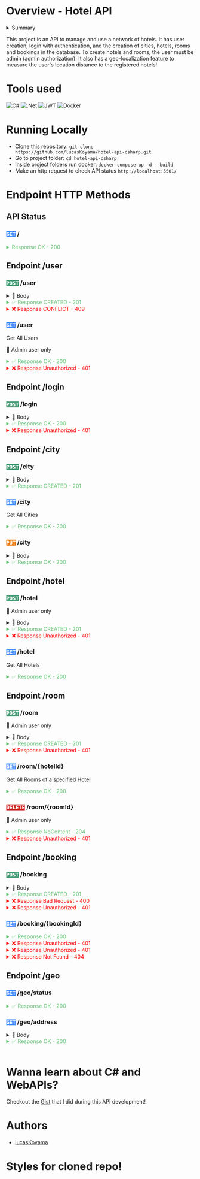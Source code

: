 # Overview - Hotel API

<details>
  <summary>Summary</summary>

  1. [Tools used]()
  2. [Running Locally]()
  3. [Endpoint HTTP Methods]()<br/>
    3.1 [API Status - endpoint /]()<br/>
    3.2 [Endpoint /user]()<br/>
    3.3 [Endpoint /login]()<br/>
    3.4 [Endpoint /city]()<br/>
    3.5 [Endpoint /hotel]()<br/>
    3.6 [Endpoint /room]()<br/>
    3.7 [Endpoint /booking]()<br/>
    3.8 [Endpoint /geo]()<br/>
  4. [Wanna learn about C# and WebAPIs?]()
  5. [Authors]()
  6. [Styles for cloned repo!]()
</details>

This project is an API to manage and use a network of hotels. It has user creation, login with authentication, and the creation of cities, hotels, rooms and bookings in the database. To create hotels and rooms, the user must be admin (admin authorization). It also has a geo-localization feature to measure the user's location distance to the registered hotels!

# Tools used
![C#](https://img.shields.io/badge/c%23-%23239120.svg?style=for-the-badge&logo=csharp&logoColor=white)
![.Net](https://img.shields.io/badge/.NET-5C2D91?style=for-the-badge&logo=.net&logoColor=white)
![JWT](https://img.shields.io/badge/JWT-black?style=for-the-badge&logo=JSON%20web%20tokens)
![Docker](https://img.shields.io/badge/docker-%230db7ed.svg?style=for-the-badge&logo=docker&logoColor=white)

# Running Locally
- Clone this repository: `git clone https://github.com/lucasKoyama/hotel-api-csharp.git`
- Go to project folder: `cd hotel-api-csharp`
- Inside project folders run docker: `docker-compose up -d --build`
- Make an http request to check API status `http://localhost:5501/`

# Endpoint HTTP Methods

## API Status

### <code class="get">GET</code> /
<details>
  <summary class="ok">Response OK - 200</summary>

```json
{ "message": "online" }
```
</details>

## Endpoint /user

### <code class="post">POST</code> /user
<details>
  <summary>📃 Body</summary>

```json
{
	"Name":"John Doe",
	"Email": "Johndoe@gmail.com",
	"Password": "123456"
}
```
</details>

<details>
  <summary class="created">✅ Response CREATED - 201</summary>

```json
{
  "UserId": 1,
  "Name":"John Doe",
  "Email": "Johndoe@gmail.com",
  "UserType": "client"
}
```
</details>

<details>
  <summary class="conflict">❌ Response CONFLICT - 409</summary>

```json
{
  "message": "User email already exists"
}
```
</details>

### <code class="get">GET</code> /user
Get All Users
<p>🔐 Admin user only<p>
<details>
  <summary class="ok">✅ Response OK - 200</summary>

```json
[
  {
    "UserId": 1,
    "Name":"John Doe",
    "Email": "Johndoe@gmail.com",
    "UserType": "client"
  },
  /*Other users...*/
]
```
</details>

<details>
  <summary class="badrequest">❌ Response Unauthorized - 401</summary>
When there is no admin user
</details>

## Endpoint /login

### <code class="post">POST</code> /login
<details>
  <summary>📃 Body</summary>

```json
{
	"Email": "Johndoe@gmail.com",
	"Password": "123456"
}
```
</details>

<details>
  <summary class="ok">✅ Response OK - 200</summary>

```json
{
  "token": "eyJhbGciOiJIUzI1NiIsInR5cCI6IkpXVCJ9.eyJyb2xlIjoiYWRtaW4iLCJlbWFpbCI6ImRhbmlsby5zaWx2YUBiZXRyeWJlLmNvbSIsIm5iZiI6MTY4ODQxMTIxMiwiZXhwIjoxNjg4NDk3NjEyLCJpYXQiOjE2ODg0MTEyMTJ9.q1cNj2_xspeQC6Uz1maV79P95hVtWH4Z7auZgOen-Qo",
}
```
</details>

<details>
  <summary class="badrequest">❌ Response Unauthorized - 401</summary>
Incorrect email or password

```json
{
  "message": "Incorrect e-mail or password"
}
```
</details>


## Endpoint /city

### <code class="post">POST</code> /city
<details>
  <summary>📃 Body</summary>

```json
{
  "Name": "São Paulo",
  "State": "SP"
}
```
</details>

<details>
  <summary class="created">✅ Response CREATED - 201</summary>

```json
{
  "CityId": 1,
  "Name": "São Paulo",
  "State": "SP"
}
```
</details>

### <code class="get">GET</code> /city
Get All Cities
<details>
  <summary class="ok">✅ Response OK - 200</summary>

```json
[
  {
    "CityId": 1,
    "Name": "São Paulo",
    "State": "SP"
  },
  /*Other cities...*/
]
```
</details>

### <code class="put">PUT</code> /city
<details>
  <summary>📃 Body</summary>

```json
{
  "CityId": 1,
  "Name": "Rio de Janeiro",
  "State": "RJ"
}
```
</details>

<details>
  <summary class="ok">✅ Response OK - 200</summary>

```json
{
  "CityId": 1,
  "Name": "Rio de Janeiro",
  "State": "RJ"
}
```
</details>

## Endpoint /hotel

### <code class="post">POST</code> /hotel
<p>🔐 Admin user only<p>
<details>
  <summary>📃 Body</summary>

```json
{
  "Name": "Trybe Hotel SP",
  "Address": "Avenida Paulista, 1400",
  "CityId": 1,
}
```
</details>

<details>
  <summary class="created">✅ Response CREATED - 201</summary>

```json
{
  "HotelId": 1,
  "Name": "Trybe Hotel SP",
  "Address": "Avenida Paulista, 1400",
  "CityId": 1,
  "CityName": "São Paulo",
  "State": "SP"
}
```
</details>

<details>
  <summary class="badrequest">❌ Response Unauthorized - 401</summary>
When there is no admin user
</details>

### <code class="get">GET</code> /hotel
Get All Hotels
<details>
  <summary class="ok">✅ Response OK - 200</summary>

```json
[
  {
    "HotelId": 1,
    "Name": "Trybe Hotel SP",
    "Address": "Avenida Paulista, 1400",
    "CityId": 1,
    "CityName": "São Paulo",
    "State": "SP"
  },
  /*Other hotels...*/
]
```
</details>

## Endpoint /room

### <code class="post">POST</code> /room
<p>🔐 Admin user only<p>

<details>
  <summary>📃 Body</summary>

```json
{
	"Name":"Suite básica",
	"Capacity":2,
	"Image":"image suite",
	"HotelId": 1
}
```
</details>

<details>
  <summary class="created">✅ Response CREATED - 201</summary>

```json
{
  "RoomId": 1,
  "Name": "Suite básica",
  "Capacity": 2,
  "Image": "image suite",
  "Hotel": {
    "HotelId": 1,
    "Name": "Trybe Hotel SP",
    "Address": "Avenida Paulista, 1400",
    "CityId": 1,
    "CityName": "São Paulo",
    "State": "SP"
  }
}
```
</details>

<details>
  <summary class="badrequest">❌ Response Unauthorized - 401</summary>
When there is no admin user
</details>

### <code class="get">GET</code> /room/{hotelId}
Get All Rooms of a specified Hotel
<details>
  <summary class="ok">✅ Response OK - 200</summary>

```json
[
  {
  	"RoomId": 1,
    "Name": "Suite básica",
    "Capacity": 2,
    "Image": "image suite",
    "Hotel": {
      "hotelId": 1,
      "Name": "Trybe Hotel SP",
      "Address": "Avenida Paulista, 1400",
      "CityId": 1,
      "CityName": "São Paulo",
      "State": "SP"
    }
  }
  /*Other rooms...*/
]
```
</details>

### <code class="delete">DELETE</code> /room/{roomId}
<p>🔐 Admin user only<p>

<details>
  <summary class="no-content">✅ Response NoContent - 204</summary>
</details>

<details>
  <summary class="badrequest">❌ Response Unauthorized - 401</summary>
When there is no admin user
</details>

## Endpoint /booking

### <code class="post">POST</code> /booking
<details>
  <summary>📃 Body</summary>

```json
{
	"CheckIn":"2030-08-27",
	"CheckOut":"2030-08-28",
	"GuestQuant":"1",
	"RoomId":1
}
```
</details>

<details>
  <summary class="created">✅ Response CREATED - 201</summary>

```json
{
  "BookingId": 1,
  "CheckIn": "2030-08-27T00:00:00",
  "CheckOut": "2030-08-28T00:00:00",
  "GuestQuant": 1,
  "Room": {
    "RoomId": 1,
    "Name": "Suite básica",
    "Capacity": 2,
    "Image": "image suite",
    "Hotel": {
      "HotelId": 1,
      "Name": "Trybe Hotel RJ",
      "Address": "Avenida Atlântica, 1400",
      "CityId": 1,
      "CityName": "Rio de Janeiro"
    }
  }
}
```
</details>

<details>
  <summary class="badrequest">❌ Response Bad Request - 400</summary>
When trying to book more then the room capacity.

```json
{
  "message": "Guest quantity over room capacity"
}
```
</details>

<details>
  <summary class="badrequest">❌ Response Unauthorized - 401</summary>
When there is no user logged in.

```json
{
  "message": "User not found!"
}
```
</details>

### <code class="get">GET</code> /booking/{bookingId}
<details>
  <summary class="ok">✅ Response OK - 200</summary>

```json
{
	"BookingId": 1002,
	"CheckIn": "2023-08-27T00:00:00",
	"CheckOut": "2023-08-28T00:00:00",
	"GuestQuant": 1,
	"Room": {
    "RoomId": 1,
    "Name": "Suite básica",
    "Capacity": 2,
    "Image": "image suite",
    "Hotel": {
      "HotelId": 1,
      "Name": "Trybe Hotel RJ",
      "Address": "Avenida Atlântica, 1400",
      "CityId": 1,
      "CityName": "Rio de Janeiro"
    }
  }
}
```
</details>

<details>
  <summary class="unauthorized">❌ Response Unauthorized - 401</summary>
When the booking belongs to another user.

```json
{
  "message": "{{user.Name}} not Authorized! This booking doesn't belong to {user.Name}"
}
```
</details>

<details>
  <summary class="unauthorized">❌ Response Unauthorized - 401</summary>
When the booking belongs to another user.

```json
{
  "message": "User not found!"
}
```
</details>

<details>
  <summary class="not-found">❌ Response Not Found - 404</summary>
When the booking belongs to another user.

```json
{
  "message": "Booking not found!"
}
```
</details>

## Endpoint /geo

### <code class="get">GET</code> /geo/status
<details>
  <summary class="ok">✅ Response OK - 200</summary>

```json
{
  "Status": 0,
  "Message": "OK",
  "Data_updated": "2020-05-04T14:47:00+00:00",
  "Software_version": "3.6.0-0",
  "Database_version": "3.6.0-0"
}
```
</details>

### <code class="get">GET</code> /geo/address
<details>
  <summary>📃 Body</summary>

```json
{
  "Address":"Rua Arnaldo Barreto",
  "City":"Campinas",
  "State":"SP"
}
```
</details>

<details>
  <summary class="ok">✅ Response OK - 200</summary>

```json
  [
    {
      "HotelId": 1,
      "Name": "Trybe Hotel SP",
      "Address": "Avenida Paulista, 2000",
      "CityName": "São Paulo",
      "State": "SP",
      "Distance": 82
    },
    {
      "HotelId": 2,
      "Name": "Trybe Hotel RJ",
      "Address": "Avenida Atlântica, 1400",
      "CityName": "Rio de Janeiro",
      "State": "RJ",
      "Distance": 399
    },
    /*Other Hotels...*/
  ]
```
</details>
<br/>

# Wanna learn about C# and WebAPIs?
Checkout the [Gist](https://gist.github.com/lucasKoyama/2078263386f130516e2a5b778a0b073e) that I did during this API development!

# Authors
- [lucasKoyama](https://github.com/lucasKoyama)

# Styles for cloned repo!
<style>
  .post, .get, .put, .delete { color: white; }

  .post { background-color: #489e77; }
  .get { background-color: #4c91ff; }
  .put { background-color: #e97500; }
  .delete { background-color: #cf3030; }

  .ok, .created, .no-content { color: #62c173; }
  .badrequest, .unauthorized, .not-found, .conflict { color: red; }
</style>